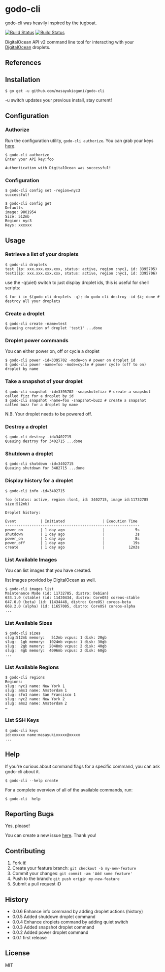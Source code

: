 


# godo-cli

godo-cli was heavily inspired by the tugboat.

[![Build Status](https://drone.io/github.com/masayukioguni/godo-cli/status.png)](https://drone.io/github.com/masayukioguni/godo-cli/latest)
[![Build Status](https://travis-ci.org/masayukioguni/godo-cli.svg?branch=master)](https://travis-ci.org/masayukioguni/godo-cli)

DigitalOcean API v2 command line tool for interacting with your [DigitalOcean](https://www.digitalocean.com/) droplets.

## References


## Installation

    $ go get -u github.com/masayukioguni/godo-cli

-u switch updates your previous install, stay current!

## Configuration

### Authorize

Run the configuration utility, `godo-cli authorize`. You can grab your keys
[here](https://cloud.digitalocean.com/settings/applications).

    $ godo-cli authorize
    Enter your API key:foo
    
    Authentication with DigitalOcean was successful!

### Configuration

    $ godo-cli config set -region=nyc3
    successful!

    $ godo-cli config get 
    Defaults
    image: 9801954
    Size: 512mb
    Region: nyc3
    Keys: xxxxxx

## Usage

### Retrieve a list of your droplets

    $ godo-cli droplets
    test (ip: xxx.xxx.xxx.xxx, status: active, region :nyc1, id: 3395705)
    test1(ip: xxx.xxx.xxx.xxx, status: active, region :nyc1, id: 3395706)

use the -q(uiet) switch to just display droplet ids, this is useful for shell scripts:

    $ for i in $(godo-cli droplets -q); do godo-cli destroy -id $i; done # destroy all your droplets

### Create a droplet

    $ godo-cli create -name=test 
    Queueing creation of droplet 'test1' ...done

### Droplet power commands

You can either power on, off or cycle a droplet

    $ godo-cli power -id=3395702 -mode=on # power on droplet id 
    $ godo-cli power -name=foo -mode=cycle # power cycle (off to on) droplet by name 


### Take a snapshot of your droplet

    $ godo-cli snapshot -id=3395702 -snapshot=fizz # create a snapshot called fizz for a droplet by id
    $ godo-cli snapshot -name=foo -snapshot=buzz # create a snapshot called buzz for a droplet by name 

N.B. Your droplet needs to be powered off.

### Destroy a droplet

    $ godo-cli destroy -id=3402715
    Queuing destroy for 3402715 ...done

### Shutdown a droplet

    $ godo-cli shutdown -id=3402715
    Queuing shutdown for 3402715 ...done


### Display history for a droplet

    $ godo-cli info -id=3402715

    foo (status: active, region :lon1, id: 3402715, image id:11732785 size:512mb)

    Droplet history:

    Event           | Initiated                 | Execution Time
    -------------------------------------------------------------
    power_on        | 1 day ago                 |              5s
    shutdown        | 1 day ago                 |              3s
    power_on        | 1 day ago                 |              8s
    power_off       | 1 day ago                 |             19s
    create          | 1 day ago                 |           12m3s



### List Available Images

You can list images that you have created.

list images provided by DigitalOcean as well.

    $ godo-cli images list
    Maintenance Mode (id: 11732785, distro: Debian) 
    633.1.0 (stable) (id: 11420434, distro: CoreOS) coreos-stable
    647.0.0 (beta) (id: 11434448, distro: CoreOS) coreos-beta
    668.2.0 (alpha) (id: 11657005, distro: CoreOS) coreos-alpha
    ...

### List Available Sizes

    $ godo-cli sizes
    slug:512mb memory:   512mb vcpus: 1 disk: 20gb
    slug:  1gb memory:  1024mb vcpus: 1 disk: 30gb
    slug:  2gb memory:  2048mb vcpus: 2 disk: 40gb
    slug:  4gb memory:  4096mb vcpus: 2 disk: 60gb
    ...

### List Available Regions

    $ godo-cli regions
    Regions:
    slug: nyc1 name: New York 1
    slug: ams1 name: Amsterdam 1
    slug: sfo1 name: San Francisco 1
    slug: nyc2 name: New York 2
    slug: ams2 name: Amsterdam 2
    …

### List SSH Keys

    $ godo-cli keys
    id:xxxxxx name:masayukixxxxx@xxxxx
    ...

## Help

If you're curious about command flags for a specific command, you can
ask godo-cli about it.

    $ godo-cli --help create

For a complete overview of all of the available commands, run:

    $ godo-cli  help

## Reporting Bugs

Yes, please!

You can create a new issue [here](https://github.com/masayukioguni/godo-cli/issues/new). Thank you!

## Contributing

1. Fork it!
2. Create your feature branch: `git checkout -b my-new-feature`
3. Commit your changes: `git commit -am 'Add some feature'`
4. Push to the branch: `git push origin my-new-feature`
5. Submit a pull request :D

## History

+ 0.0.6 Enhance info command by adding droplet actions (history)
+ 0.0.5 Added shutdown droplet command
+ 0.0.4 Enhance droplets command by adding quiet switch
+ 0.0.3 Added snapshot droplet command
+ 0.0.2 Added power droplet command
+ 0.0.1 first release


## License
MIT
